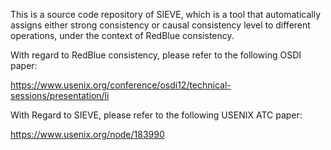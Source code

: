This is a source code repository of SIEVE, which is a tool that automatically
assigns either strong consistency or causal consistency level to different
operations, under the context of RedBlue consistency.

With regard to RedBlue consistency, please refer to the following OSDI paper:

https://www.usenix.org/conference/osdi12/technical-sessions/presentation/li

With Regard to SIEVE, please refer to the following USENIX ATC paper:

https://www.usenix.org/node/183990
